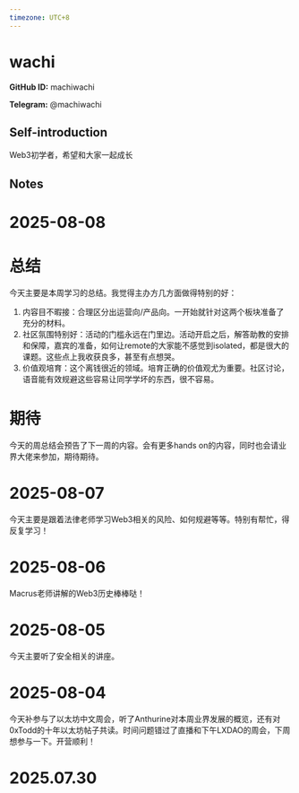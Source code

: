 ```yaml
---
timezone: UTC+8
---
```


# wachi

**GitHub ID:** machiwachi

**Telegram:** @machiwachi

## Self-introduction

Web3初学者，希望和大家一起成长

## Notes

<!-- Content_START -->
# 2025-08-08

# 总结
今天主要是本周学习的总结。我觉得主办方几方面做得特别的好：
1. 内容目不暇接：合理区分出运营向/产品向。一开始就针对这两个板块准备了充分的材料。
2. 社区氛围特别好：活动的门槛永远在门里边。活动开启之后，解答助教的安排和保障，嘉宾的准备，如何让remote的大家能不感觉到isolated，都是很大的课题。这些点上我收获良多，甚至有点想哭。
3. 价值观培育：这个离钱很近的领域。培育正确的价值观尤为重要。社区讨论，语音能有效规避这些容易让同学学坏的东西，很不容易。

# 期待
今天的周总结会预告了下一周的内容。会有更多hands on的内容，同时也会请业界大佬来参加，期待期待。

# 2025-08-07

今天主要是跟着法律老师学习Web3相关的风险、如何规避等等。特别有帮忙，得反复学习！

# 2025-08-06

Macrus老师讲解的Web3历史棒棒哒！

# 2025-08-05

今天主要听了安全相关的讲座。

# 2025-08-04

今天补参与了以太坊中文周会，听了Anthurine对本周业界发展的概览，还有对0xTodd的十年以太坊帖子共读。时间问题错过了直播和下午LXDAO的周会，下周想参与一下。开营顺利！


# 2025.07.30


<!-- Content_END -->
